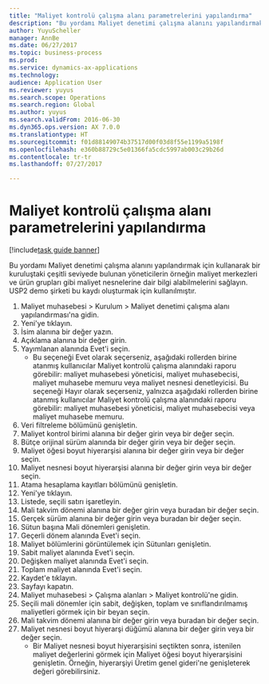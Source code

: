```yaml
--- 
title: "Maliyet kontrolü çalışma alanı parametrelerini yapılandırma"
description: "Bu yordamı Maliyet denetimi çalışma alanını yapılandırmak için kullanarak bir kuruluştaki çeşitli seviyede bulunan yöneticilerin örneğin maliyet merkezleri ve ürün grupları gibi maliyet nesnelerine dair bilgi alabilmelerini sağlayın."
author: YuyuScheller
manager: AnnBe
ms.date: 06/27/2017
ms.topic: business-process
ms.prod: 
ms.service: dynamics-ax-applications
ms.technology: 
audience: Application User
ms.reviewer: yuyus
ms.search.scope: Operations
ms.search.region: Global
ms.author: yuyus
ms.search.validFrom: 2016-06-30
ms.dyn365.ops.version: AX 7.0.0
ms.translationtype: HT
ms.sourcegitcommit: f01d88149074b37517d00f03d8f55e1199a5198f
ms.openlocfilehash: e360b88729c5e01366fa5cdc5997ab003c29b26d
ms.contentlocale: tr-tr
ms.lasthandoff: 07/27/2017

---
```

# <a name="configure-cost-control-workspace-parameters"></a>Maliyet kontrolü çalışma alanı parametrelerini yapılandırma

[!include[task guide banner](../../includes/task-guide-banner.md)]

Bu yordamı Maliyet denetimi çalışma alanını yapılandırmak için kullanarak bir kuruluştaki çeşitli seviyede bulunan yöneticilerin örneğin maliyet merkezleri ve ürün grupları gibi maliyet nesnelerine dair bilgi alabilmelerini sağlayın. USP2 demo şirketi bu kaydı oluşturmak için kullanılmıştır.

1. Maliyet muhasebesi > Kurulum > Maliyet denetimi çalışma alanı yapılandırması'na gidin.
2. Yeni'ye tıklayın.
3. İsim alanına bir değer yazın.
4. Açıklama alanına bir değer girin.
5. Yayımlanan alanında Evet'i seçin.
    * Bu seçeneği Evet olarak seçerseniz, aşağıdaki rollerden birine atanmış kullanıcılar Maliyet kontrolü çalışma alanındaki raporu görebilir: maliyet muhasebesi yöneticisi, maliyet muhasebecisi, maliyet muhasebe memuru veya maliyet nesnesi denetleyicisi. Bu seçeneği Hayır olarak seçerseniz, yalnızca aşağıdaki rollerden birine atanmış kullanıcılar Maliyet kontrolü çalışma alanındaki raporu görebilir: maliyet muhasebesi yöneticisi, maliyet muhasebecisi veya maliyet muhasebe memuru.  
6. Veri filtreleme bölümünü genişletin.
7. Maliyet kontrol birimi alanına bir değer girin veya bir değer seçin.
8. Bütçe orijinal sürüm alanında bir değer girin veya bir değer seçin.
9. Maliyet öğesi boyut hiyerarşisi alanına bir değer girin veya bir değer seçin.
10. Maliyet nesnesi boyut hiyerarşisi alanına bir değer girin veya bir değer seçin.
11. Atama hesaplama kayıtları bölümünü genişletin.
12. Yeni'ye tıklayın.
13. Listede, seçili satırı işaretleyin.
14. Mali takvim dönemi alanına bir değer girin veya buradan bir değer seçin.
15. Gerçek sürüm alanına bir değer girin veya buradan bir değer seçin.
16. Sütun başına Mali dönemleri genişletin.
17. Geçerli dönem alanında Evet'i seçin.
18. Maliyet bölümlerini görüntülemek için Sütunları genişletin.
19. Sabit maliyet alanında Evet'i seçin.
20. Değişken maliyet alanında Evet'i seçin.
21. Toplam maliyet alanında Evet'i seçin.
22. Kaydet'e tıklayın.
23. Sayfayı kapatın.
24. Maliyet muhasebesi > Çalışma alanları > Maliyet kontrolü'ne gidin.
25. Seçili mali dönemler için sabit, değişken, toplam ve sınıflandırılmamış maliyetleri görmek için bir beyan seçin.
26. Mali takvim dönemi alanına bir değer girin veya buradan bir değer seçin.
27. Maliyet nesnesi boyut hiyerarşi düğümü alanına bir değer girin veya bir değer seçin.
    * Bir Maliyet nesnesi boyut hiyerarşisini seçtikten sonra, istenilen maliyet değerlerini görmek için Maliyet öğesi boyut hiyerarşisini genişletin. Örneğin, hiyerarşiyi Üretim genel gideri'ne genişleterek değeri görebilirsiniz.  


